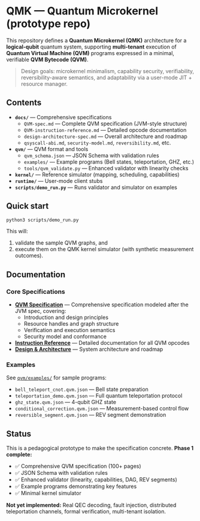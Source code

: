 # QMK — Quantum Microkernel (prototype repo)

This repository defines a **Quantum Microkernel (QMK)** architecture for a **logical-qubit** quantum system,
supporting **multi-tenant** execution of **Quantum Virtual Machine (QVM)** programs expressed in a minimal,
verifiable **QVM Bytecode (QVM)**.

> Design goals: microkernel minimalism, capability security, verifiability, reversibility-aware semantics,
> and adaptability via a user-mode JIT + resource manager.

## Contents
- **`docs/`** — Comprehensive specifications
  - `QVM-spec.md` — Complete QVM specification (JVM-style structure)
  - `QVM-instruction-reference.md` — Detailed opcode documentation
  - `design-architecture-spec.md` — Overall architecture and roadmap
  - `qsyscall-abi.md`, `security-model.md`, `reversibility.md`, etc.
- **`qvm/`** — QVM format and tools
  - `qvm_schema.json` — JSON Schema with validation rules
  - `examples/` — Example programs (Bell states, teleportation, GHZ, etc.)
  - `tools/qvm_validate.py` — Enhanced validator with linearity checks
- **`kernel/`** — Reference simulator (mapping, scheduling, capabilities)
- **`runtime/`** — User-mode client stubs
- **`scripts/demo_run.py`** — Runs validator and simulator on examples

## Quick start
```bash
python3 scripts/demo_run.py
```
This will:
1) validate the sample QVM graphs, and
2) execute them on the QMK kernel simulator (with synthetic measurement outcomes).

## Documentation

### Core Specifications
- **[QVM Specification](docs/QVM-spec.md)** — Comprehensive specification modeled after the JVM spec, covering:
  - Introduction and design principles
  - Resource handles and graph structure
  - Verification and execution semantics
  - Security model and conformance
- **[Instruction Reference](docs/QVM-instruction-reference.md)** — Detailed documentation for all QVM opcodes
- **[Design & Architecture](docs/design-architecture-spec.md)** — System architecture and roadmap

### Examples
See [`qvm/examples/`](qvm/examples/) for sample programs:
- `bell_teleport_cnot.qvm.json` — Bell state preparation
- `teleportation_demo.qvm.json` — Full quantum teleportation protocol
- `ghz_state.qvm.json` — 4-qubit GHZ state
- `conditional_correction.qvm.json` — Measurement-based control flow
- `reversible_segment.qvm.json` — REV segment demonstration

## Status
This is a pedagogical prototype to make the specification concrete. **Phase 1 complete:**
- ✅ Comprehensive QVM specification (100+ pages)
- ✅ JSON Schema with validation rules
- ✅ Enhanced validator (linearity, capabilities, DAG, REV segments)
- ✅ Example programs demonstrating key features
- ✅ Minimal kernel simulator

**Not yet implemented:** Real QEC decoding, fault injection, distributed teleportation channels, formal verification, multi-tenant isolation.
